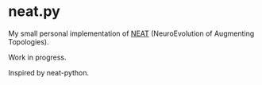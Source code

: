 neat.py
=======

My small personal implementation of
[NEAT](http://nn.cs.utexas.edu/downloads/papers/stanley.ec02.pdf)
(NeuroEvolution of Augmenting Topologies).

Work in progress.

Inspired by neat-python.
